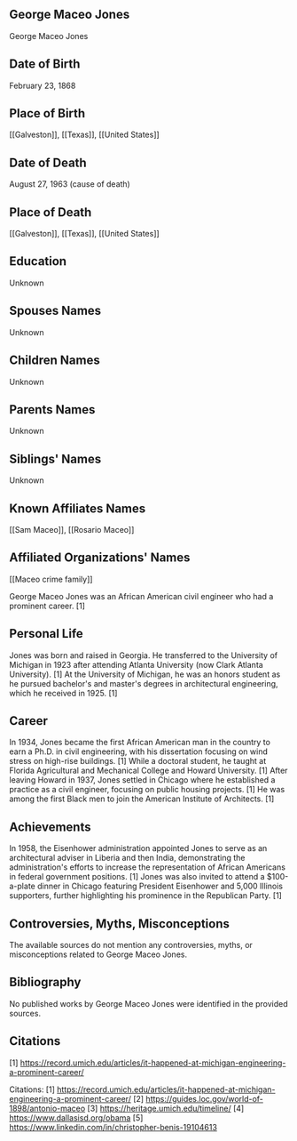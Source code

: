 ## George Maceo Jones

George Maceo Jones

## Date of Birth
February 23, 1868

## Place of Birth
[[Galveston]], [[Texas]], [[United States]]

## Date of Death
August 27, 1963 (cause of death)

## Place of Death
[[Galveston]], [[Texas]], [[United States]]

## Education
Unknown

## Spouses Names
Unknown

## Children Names
Unknown

## Parents Names
Unknown

## Siblings' Names
Unknown

## Known Affiliates Names
[[Sam Maceo]], [[Rosario Maceo]]

## Affiliated Organizations' Names
[[Maceo crime family]]

George Maceo Jones was an African American civil engineer who had a prominent career. [1]

## Personal Life
Jones was born and raised in Georgia. He transferred to the University of Michigan in 1923 after attending Atlanta University (now Clark Atlanta University). [1] At the University of Michigan, he was an honors student as he pursued bachelor's and master's degrees in architectural engineering, which he received in 1925. [1]

## Career
In 1934, Jones became the first African American man in the country to earn a Ph.D. in civil engineering, with his dissertation focusing on wind stress on high-rise buildings. [1] While a doctoral student, he taught at Florida Agricultural and Mechanical College and Howard University. [1] After leaving Howard in 1937, Jones settled in Chicago where he established a practice as a civil engineer, focusing on public housing projects. [1] He was among the first Black men to join the American Institute of Architects. [1]

## Achievements
In 1958, the Eisenhower administration appointed Jones to serve as an architectural adviser in Liberia and then India, demonstrating the administration's efforts to increase the representation of African Americans in federal government positions. [1] Jones was also invited to attend a $100-a-plate dinner in Chicago featuring President Eisenhower and 5,000 Illinois supporters, further highlighting his prominence in the Republican Party. [1]

## Controversies, Myths, Misconceptions
The available sources do not mention any controversies, myths, or misconceptions related to George Maceo Jones.

## Bibliography
No published works by George Maceo Jones were identified in the provided sources.

## Citations
[1] https://record.umich.edu/articles/it-happened-at-michigan-engineering-a-prominent-career/

Citations:
[1] https://record.umich.edu/articles/it-happened-at-michigan-engineering-a-prominent-career/
[2] https://guides.loc.gov/world-of-1898/antonio-maceo
[3] https://heritage.umich.edu/timeline/
[4] https://www.dallasisd.org/obama
[5] https://www.linkedin.com/in/christopher-benis-19104613